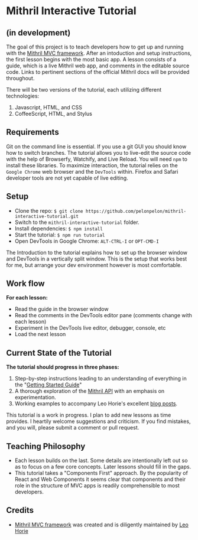 # Mithril Interactive Tutorial

## (in development)

The goal of this project is to teach developers how to get up and running
with the [Mithril MVC framework](http://mithril.js.org).
After an intoduction and setup instructions, the first lesson begins
with the most basic app. A lesson consists of a guide, which is a live Mithril
web app, and comments in the editable source code. Links to pertinent sections of the official Mithril docs will
be provided throughout.

There will be two versions of the tutorial, each utilizing different technologies:

1.  Javascript, HTML, and CSS
2.  CoffeeScript, HTML, and Stylus

## Requirements

Git on the command line is essential. If you use a git GUI you should know how to switch branches.
The tutorial allows you to live-edit the source code with the help of
Browserfy, Watchify, and Live Reload. You will need `npm` to install these
libraries. To maximize interaction, the tutorial relies on the `Google Chrome`
web browser and the `DevTools` within. Firefox and Safari developer tools are
not yet capable of live editing. 

## Setup

- Clone the repo: `$ git clone https://github.com/pelonpelon/mithril-interactive-tutorial.git`
- Switch to the `mithril-interactive-tutorial` folder.
- Install dependencies: `$ npm install`
- Start the tutorial: `$ npm run tutorial`
- Open DevTools in Google Chrome: `ALT-CTRL-I` or `OPT-CMD-I`
 
The Introduction to the tutorial explains how to set up the browser window and
DevTools in a vertically split window. This is the setup that works best for
me, but arrange your dev environment however is most comfortable. 

## Work flow

**For each lesson:**

- Read the guide in the browser window
- Read the comments in the DevTools editor pane (comments change with each lesson)
- Experiment in the DevTools live editor, debugger, console, etc
- Load the next lesson

## Current State of the Tutorial

**The tutorial should progress in three phases:**

1.  Step-by-step instructions leading to an understanding of everything in the "[Getting Started Guide](http://lhorie.github.io/mithril/getting-started.html)"
2.  A thorough exploration of the [Mithril API](http://lhorie.github.io/mithril/mithril.html) with an emphasis on experimentation. 
3.  Working examples to accompany Leo Horie's excellent [blog posts](http://lhorie.github.io/mithril-blog/).

This tutorial is a work in progress. I plan to add new lessons as time provides. I heartily welcome suggestions and criticism.
If you find mistakes, and you will, please submit a comment or pull request. 

## Teaching Philosophy

- Each lesson builds on the last. Some details are intentionally left out so as to focus on a few core concepts. Later lessons should fill in the gaps.
- This tutorial takes a "Components First" approach. By the popularity of React and Web Components it seems clear that components and their role in
the structure of MVC apps is readily comprehensible to most developers.

## Credits

- [Mithril MVC framework](http://mithril.js.org) was created and is diligently maintained by [Leo Horie](https://github.com/lhorie)
